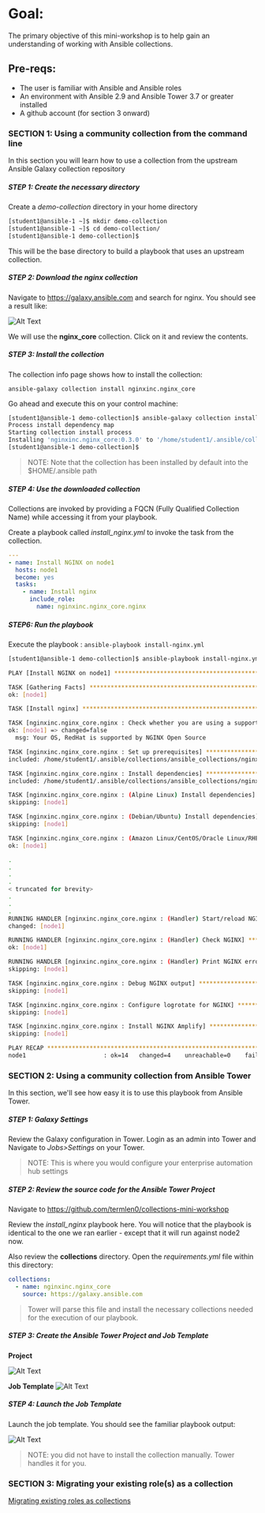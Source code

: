 # Goal:
The primary objective of this mini-workshop is to help gain an
understanding of working with Ansible collections.

## Pre-reqs:
- The user is familiar with Ansible and Ansible roles
- An environment with Ansible 2.9 and Ansible Tower 3.7 or greater installed
- A github account (for section 3 onward)

### SECTION 1: Using a community collection from the command line

In this section you will learn how to use a collection from the
upstream Ansible Galaxy collection repository

##### STEP 1: Create the necessary directory

Create a *demo-collection* directory in your home directory

``` bash
[student1@ansible-1 ~]$ mkdir demo-collection
[student1@ansible-1 ~]$ cd demo-collection/
[student1@ansible-1 demo-collection]$
```

This will be the base directory to build a playbook that uses an
upstream collection.


##### STEP 2: Download the nginx collection

Navigate to https://galaxy.ansible.com and search for nginx. You should
see a result like:

![Alt Text](images/galaxy_nginx.png )

We will use the **nginx_core** collection. Click on it and review the
contents.

##### STEP 3: Install the collection

The collection info page shows how to install the collection:

`ansible-galaxy collection install nginxinc.nginx_core`

Go ahead and execute this on your control machine:

``` bash
[student1@ansible-1 demo-collection]$ ansible-galaxy collection install nginxinc.nginx_core
Process install dependency map
Starting collection install process
Installing 'nginxinc.nginx_core:0.3.0' to '/home/student1/.ansible/collections/ansible_collections/nginxinc/nginx_core'
[student1@ansible-1 demo-collection]$
```

> NOTE: Note that the collection has been installed by default into
> the $HOME/.ansible path

##### STEP 4: Use the downloaded collection

Collections are invoked by providing a FQCN (Fully Qualified
Collection Name) while accessing it from your playbook.

Create a playbook called *install_nginx.yml* to invoke the task from
the collection.

``` yaml
---
- name: Install NGINX on node1
  hosts: node1
  become: yes
  tasks:
    - name: Install nginx
      include_role:
        name: nginxinc.nginx_core.nginx
```


##### STEP6: Run the playbook

Execute the playbook : `ansible-playbook install-nginx.yml`

``` bash
[student1@ansible-1 demo-collection]$ ansible-playbook install-nginx.yml

PLAY [Install NGINX on node1] ****************************************************************************************************************************************************************************************

TASK [Gathering Facts] ***********************************************************************************************************************************************************************************************
ok: [node1]

TASK [Install nginx] *************************************************************************************************************************************************************************************************

TASK [nginxinc.nginx_core.nginx : Check whether you are using a supported NGINX distribution] ************************************************************************************************************************
ok: [node1] => changed=false
  msg: Your OS, RedHat is supported by NGINX Open Source

TASK [nginxinc.nginx_core.nginx : Set up prerequisites] **************************************************************************************************************************************************************
included: /home/student1/.ansible/collections/ansible_collections/nginxinc/nginx_core/roles/nginx/tasks/prerequisites/prerequisites.yml for node1

TASK [nginxinc.nginx_core.nginx : Install dependencies] **************************************************************************************************************************************************************
included: /home/student1/.ansible/collections/ansible_collections/nginxinc/nginx_core/roles/nginx/tasks/prerequisites/install-dependencies.yml for node1

TASK [nginxinc.nginx_core.nginx : (Alpine Linux) Install dependencies] ***********************************************************************************************************************************************
skipping: [node1]

TASK [nginxinc.nginx_core.nginx : (Debian/Ubuntu) Install dependencies] **********************************************************************************************************************************************
skipping: [node1]

TASK [nginxinc.nginx_core.nginx : (Amazon Linux/CentOS/Oracle Linux/RHEL) Install dependencies] **********************************************************************************************************************
ok: [node1]

.
.
.
.
< truncated for brevity>
.
.
.
RUNNING HANDLER [nginxinc.nginx_core.nginx : (Handler) Start/reload NGINX] *******************************************************************************************************************************************
changed: [node1]

RUNNING HANDLER [nginxinc.nginx_core.nginx : (Handler) Check NGINX] **************************************************************************************************************************************************
ok: [node1]

RUNNING HANDLER [nginxinc.nginx_core.nginx : (Handler) Print NGINX error if syntax check fails] **********************************************************************************************************************
skipping: [node1]

TASK [nginxinc.nginx_core.nginx : Debug NGINX output] ****************************************************************************************************************************************************************
skipping: [node1]

TASK [nginxinc.nginx_core.nginx : Configure logrotate for NGINX] *****************************************************************************************************************************************************
skipping: [node1]

TASK [nginxinc.nginx_core.nginx : Install NGINX Amplify] *************************************************************************************************************************************************************
skipping: [node1]

PLAY RECAP ***********************************************************************************************************************************************************************************************************
node1                      : ok=14   changed=4    unreachable=0    failed=0    skipped=23   rescued=0    ignored=0


```



### SECTION 2: Using a community collection from Ansible Tower


In this section, we'll see how easy it is to use this playbook
from Ansible Tower.


##### STEP 1: Galaxy Settings
Review the Galaxy configuration in Tower. Login as an admin into Tower
and Navigate to *Jobs>Settings* on your Tower.




> NOTE: This is where you would configure your enterprise
> automation hub settings


##### STEP 2: Review the source code for the Ansible Tower Project

Navigate to
https://github.com/termlen0/collections-mini-workshop

Review the *install_nginx* playbook here. You will notice that the playbook is
identical to the one we ran earlier - except that it will run against
node2 now.

Also review the **collections**  directory. Open the *requirements.yml*
file within this directory:

``` yaml
collections:
  - name: nginxinc.nginx_core
    source: https://galaxy.ansible.com
```

> Tower will parse this file and install the necessary collections
> needed for the execution of our playbook.


##### STEP 3: Create the Ansible Tower Project and Job Template

**Project**

![Alt Text](images/tower_project.png )


**Job Template**
![Alt Text](images/tower_jt.png)

##### STEP 4: Launch the Job Template

Launch the job template. You should see the familiar playbook output:

![Alt Text](images/tower_launch.png )

>NOTE: you did not have to install the collection manually. Tower
>handles it for you.


### SECTION 3: Migrating your existing role(s) as a collection

[Migrating existing roles as collections](./migrate_roles.md)
